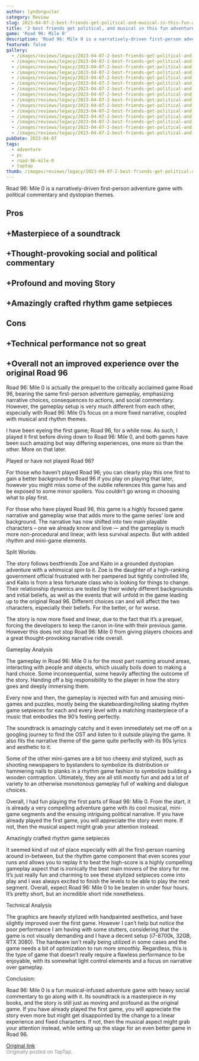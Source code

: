 ```yaml
---
author: lyndonguitar
category: Review
slug: 2023-04-07-2-best-friends-get-political-and-musical-in-this-fun-adventure-game-full-review-road-9
title: '2 best friends get political, and musical in this fun adventure game | Full Review - Road 96: Mile 0'
game: 'Road 96: Mile 0'
description: 'Road 96: Mile 0 is a narratively-driven first-person adventure game with political commentary and dystopian themes.'
featured: false
gallery:
  - /images/reviews/legacy/2023-04-07-2-best-friends-get-political-and-musical-in-this-fun-adventure-game--full-review---road-9-0.avif
  - /images/reviews/legacy/2023-04-07-2-best-friends-get-political-and-musical-in-this-fun-adventure-game--full-review---road-9-1.avif
  - /images/reviews/legacy/2023-04-07-2-best-friends-get-political-and-musical-in-this-fun-adventure-game--full-review---road-9-2.avif
  - /images/reviews/legacy/2023-04-07-2-best-friends-get-political-and-musical-in-this-fun-adventure-game--full-review---road-9-3.avif
  - /images/reviews/legacy/2023-04-07-2-best-friends-get-political-and-musical-in-this-fun-adventure-game--full-review---road-9-4.avif
  - /images/reviews/legacy/2023-04-07-2-best-friends-get-political-and-musical-in-this-fun-adventure-game--full-review---road-9-5.avif
  - /images/reviews/legacy/2023-04-07-2-best-friends-get-political-and-musical-in-this-fun-adventure-game--full-review---road-9-6.avif
  - /images/reviews/legacy/2023-04-07-2-best-friends-get-political-and-musical-in-this-fun-adventure-game--full-review---road-9-7.avif
  - /images/reviews/legacy/2023-04-07-2-best-friends-get-political-and-musical-in-this-fun-adventure-game--full-review---road-9-8.avif
  - /images/reviews/legacy/2023-04-07-2-best-friends-get-political-and-musical-in-this-fun-adventure-game--full-review---road-9-9.avif
  - /images/reviews/legacy/2023-04-07-2-best-friends-get-political-and-musical-in-this-fun-adventure-game--full-review---road-9-10.avif
  - /images/reviews/legacy/2023-04-07-2-best-friends-get-political-and-musical-in-this-fun-adventure-game--full-review---road-9-11.avif
  - /images/reviews/legacy/2023-04-07-2-best-friends-get-political-and-musical-in-this-fun-adventure-game--full-review---road-9-12.avif
  - /images/reviews/legacy/2023-04-07-2-best-friends-get-political-and-musical-in-this-fun-adventure-game--full-review---road-9-13.avif
  - /images/reviews/legacy/2023-04-07-2-best-friends-get-political-and-musical-in-this-fun-adventure-game--full-review---road-9-14.avif
pubDate: 2023-04-07
tags:
  - adventure
  - pc
  - road-96-mile-0
  - taptap
thumb: /images/reviews/legacy/2023-04-07-2-best-friends-get-political-and-musical-in-this-fun-adventure-game--full-review---road-9-0.avif
---
```


Road 96: Mile 0 is a narratively-driven first-person adventure game with political commentary and dystopian themes.




## Pros



## +Masterpiece of a soundtrack


## +Thought-provoking social and political commentary


## +Profound and moving Story


## +Amazingly crafted rhythm game setpieces




## Cons



## +Technical performance not so great


## +Overall not an improved experience over the original Road 96

Road 96: Mile 0 is actually the prequel to the critically acclaimed game Road 96, bearing the same first-person adventure gameplay, emphasizing narrative choices, consequences to actions, and social commentary. However, the gameplay setup is very much different from each other, especially with Road 96: Mile 0’s focus on a more fixed narrative, coupled with musical and rhythm themes.

I have been eyeing the first game; Road 96, for a while now. As such, I played it first before diving down to Road 96: Mile 0, and both games have been such amazing but way differing experiences, one more so than the other. More on that later.

Played or have not played Road 96?

For those who haven’t played Road 96; you can clearly play this one first to gain a better background to Road 96 if you play on playing that later, however you might miss some of the subtle references this game has and be exposed to some minor spoilers. You couldn’t go wrong in choosing what to play first.

For those who have played Road 96, this game is a highly focused game narrative and gameplay wise that adds more to the game series’ lore and background. The narrative has now shifted into two main playable characters – one we already know and love — and the gameplay is much more non-procedural and linear, with less survival aspects. But with added rhythm and mini-game elements.

Split Worlds

The story follows bestfriends Zoe and Kaito in a grounded dystopian adventure with a whimsical spin to it. Zoe is the daughter of a high-ranking government official frustrated with her pampered but tightly controlled life, and Kaito is from a less fortunate class who is looking for things to change. Their relationship dynamics are tested by their widely different backgrounds and initial beliefs, as well as the events that will unfold in the game leading up to the original Road 96. Different choices can and will affect the two characters, especially their beliefs. For the better, or for worse.

The story is now more fixed and linear, due to the fact that it’s a prequel, forcing the developers to keep the canon in-line with their previous game. However this does not stop Road 96: Mile 0 from giving players choices and a great thought-provoking narrative ride overall.

Gameplay Analysis

The gameplay in Road 96: Mile 0 is for the most part roaming around areas, interacting with people and objects, which usually boils down to making a hard choice. Some inconsequential, some heavily affecting the outcome of the story. Handing off a big responsibility to the player in how the story goes and deeply immersing them.

Every now and then, the gameplay is injected with fun and amusing mini-games and puzzles, mostly being the skateboarding/rolling skating rhythm game setpieces for each and every level with a matching masterpiece of a music that embodies the 90’s feeling perfectly.

The soundtrack is amazingly catchy and it even immediately set me off on a googling journey to find the OST and listen to it outside playing the game. It also fits the narrative theme of the game quite perfectly with its 90s lyrics and aesthetic to it.

Some of the other mini-games are a bit too cheesy and stylized, such as shooting newspapers to bystanders to symbolize its distribution or hammering nails to planks in a rhythm game fashion to symbolize building a wooden contraption. Ultimately, they are all still mostly fun and add a lot of variety to an otherwise monotonous gameplay full of walking and dialogue choices.

Overall, I had fun playing the first parts of Road 96: Mile 0. From the start, it is already a very compelling adventure game with its cool musical, mini-game segments and the ensuing intriguing political narrative. If you have already played the first game, you will appreciate the story even more. If not, then the musical aspect might grab your attention instead.

Amazingly crafted rhythm game setpieces

It seemed kind of out of place especially with all the first-person roaming around in-between, but the rhythm game component that even scores your runs and allows you to replay it to beat the high-score is a highly compelling gameplay aspect that is ironically the best main movers of the story for me. It’s just really fun and charming to see these stylized setpieces come into play and I was always excited to finish the levels to be able to play the next segment. Overall, expect Road 96: Mile 0 to be beaten in under four hours. It’s pretty short, but an incredible short ride nonetheless.

Technical Analysis

The graphics are heavily stylized with handpainted aesthetics, and have slightly improved over the first game. However I can’t help but notice the poor performance I am having with some stutters, considering that the game is not visually demanding and I have a decent setup (i7-8700k, 32GB, RTX 3080). The hardware isn't really being utilized in some cases and the game needs a bit of optimization to run more smoothly. Regardless, this is the type of game that doesn’t really require a flawless performance to be enjoyable, with its somewhat light control elements and a focus on narrative over gameplay.

Conclusion:

Road 96: Mile 0 is a fun musical-infused adventure game with heavy social commentary to go along with it. Its soundtrack is a masterpiece in my books, and the story is still just as moving and profound as the original game.  If you have already played the first game, you will appreciate the story even more but might get disappointed by the change to a linear experience and fixed characters. If not, then the musical aspect might grab your attention instead, while setting up the stage for an even better game in Road 96.

[Original link](https://www.taptap.io/post/5034578)<br><span style="font-size: 0.95em; color: #888;">Originally posted on TapTap.</span>